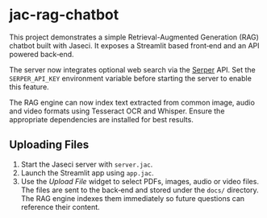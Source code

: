 # jac-rag-chatbot

This project demonstrates a simple Retrieval-Augmented Generation (RAG) chatbot built with Jaseci. It exposes a Streamlit based front‑end and an API powered back‑end.

The server now integrates optional web search via the [Serper](https://serper.dev) API. Set the `SERPER_API_KEY` environment variable before starting the server to enable this feature.

The RAG engine can now index text extracted from common image, audio and video formats using Tesseract OCR and Whisper. Ensure the appropriate dependencies are installed for best results.

## Uploading Files

1. Start the Jaseci server with `server.jac`.
2. Launch the Streamlit app using `app.jac`.
3. Use the *Upload File* widget to select PDFs, images, audio or video files. The files are sent to the back‑end and stored under the `docs/` directory. The RAG engine indexes them immediately so future questions can reference their content.

